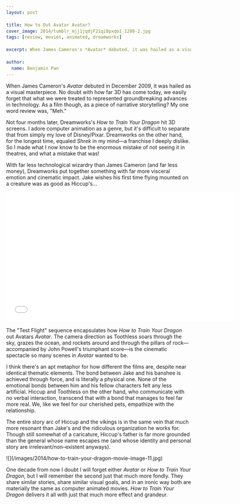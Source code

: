 ```yaml
---
layout: post

title: How to Out Avatar Avatar?
cover_image: 2014/tumblr_mjj1jqdjF21qi8pxqo1_1280-2.jpg
tags: [review, movies, animated, dreamworks]

excerpt: When James Cameron's *Avatar* debuted, it was hailed as a visual masterpiece. But as a film, as a piece of narrative storytelling? My one word review was, "Meh." Not four months later, Dreamworks's *How to Train Your Dragon* hit 3D screens...

author:
  name: Benjamin Pan
---
```


When James Cameron's *Avatar* debuted in December 2009, it was hailed as a visual masterpiece. No doubt with how far 3D has come today, we easily forget that what we were treated to represented groundbreaking advances in technology. As a film though, as a piece of narrative storytelling? My one word review was, "Meh."

Not four months later, Dreamworks's *How to Train Your Dragon* hit 3D screens. I adore computer animation as a genre, but it's difficult to separate that from simply my love of Disney/Pixar. Dreamworks on the other hand, for the longest time, equaled *Shrek* in my mind—a franchise I deeply dislike. So I made what I now know to be the enormous mistake of not seeing it in theatres, and what a mistake that was!

With far less technological wizardry than James Cameron (and far less money), Dreamworks put together something with far more visceral emotion and cinematic impact. Jake wishes his first time flying mounted on a creature was as good as Hiccup's...

<div class="full">
<iframe width="624" height="351" src="//www.youtube.com/embed/LECmyZB-cgM" frameborder="0" allowfullscreen></iframe>
</div>

The "Test Flight" sequence encapsulates how *How to Train Your Dragon* out Avatars *Avatar*. The camera direction as Toothless soars through the sky, grazes the ocean, and rockets around and through the pillars of rock—accompanied by John Powell's triumphant score—is the cinematic spectacle so many scenes in *Avatar* wanted to be.

I think there's an apt metaphor for how different the films are, despite near identical thematic elements. The bond between Jake and his banshee is achieved through force, and is literally a physical one. None of the emotional bonds between him and his fellow characters felt any less artificial. Hiccup and Toothless on the other hand, who communicate with no verbal interaction, transcend that with a bond that manages to feel far more real. We, like we feel for our cherished pets, empathize with the relationship.

The entire story arc of Hiccup and the vikings is in the same vein that much more resonant than Jake's and the ridiculous organization he works for. Though still somewhat of a caricature, Hiccup's father is far more grounded than the general whose name escapes me (and whose identity and personal story are irrelevant/non–existent anyways).

<div class="full">
![](/images/2014/how-to-train-your-dragon-movie-image-11.jpg)
</div>

One decade from now I doubt I will forget either *Avatar* or *How to Train Your Dragon*, but I will remember the second just that much more fondly. They share similar stories, share similar visual goals, and in an ironic way both are materially the same as computer animated movies. *How to Train Your Dragon* delivers it all with just that much more effect and grandeur.
